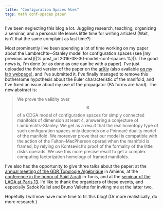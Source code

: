 ```yaml
---
title: "Configuration Spaces Woes"
tags: math conf-spaces paper
---
```


I've been neglecting this blog a lot. Juggling research, teaching, organizing a seminar, and a personal life leaves little time for writing articles! (Wait, isn't that the same complaint as last time?)

Most prominently I've been spending a lot of time working on my paper about the Lambrechts--Stanley model for configuration spaces (see [my previous post]({% post_url 2016-08-30-model-conf-spaces %})). The good news is, I'm done (or as done as one can be with a paper). I've just uploaded the third version of the paper on the [arXiv](https://arxiv.org/abs/1608.08054) (also available [on my lab webpage](http://math.univ-lille1.fr/~idrissi/model-conf-sp.pdf)), and I've submitted it. I've finally managed to remove this bothersome hypothesis about the Euler characteristic of the manifold, and I've fixed an issue about my use of the propagator (PA forms are hard). The new abstract is:

> We prove the validity over $$\mathbb{R}$$ of a CDGA model of configuration spaces for simply connected manifolds of dimension at least 4, answering a conjecture of Lambrechts–Stanley. We get as a result that the real homotopy type of such configuration spaces only depends on a Poincaré duality model of the manifold. We moreover prove that our model is compatible with the action of the Fulton–MacPherson operad when the manifold is framed, by relying on Kontsevich’s proof of the formality of the little disks operads. We use this more precise result to get a complex computing factorization homology of framed manifolds.

I've also had the opportunity to give three talks about the paper: at the [annual meeting of the GDR Topologie Algébrique](https://indico.math.cnrs.fr/event/1297/) in Amiens, at the [conference in the honor of Said Zarati](http://www.mims.tn/events/details/74) in Tunis, and at the [seminar of the LAGA at Paris 13](https://www.math.univ-paris13.fr/laga/index.php/fr/ta/seminaires). I'd like to thank the organizers of these events, and especially Sadok Kallel and Bruno Vallette for inviting me at the latter two.

Hopefully I will now have more time to fill this blog! (Or more realistically, do more research.)
